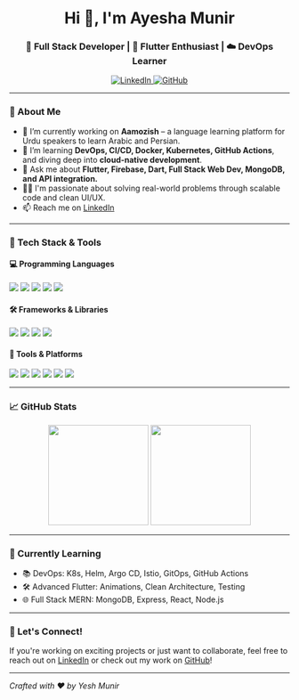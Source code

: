 <h1 align="center">Hi 👋, I'm Ayesha Munir</h1>
<h3 align="center">🚀 Full Stack Developer | 📱 Flutter Enthusiast | ☁️ DevOps Learner</h3>

<p align="center">
  <a href="https://www.linkedin.com/in/ayesha-munir-3b7614242/" target="_blank">
    <img src="https://img.shields.io/badge/LinkedIn-Connect-blue?style=for-the-badge&logo=linkedin" alt="LinkedIn">
  </a>
  <a href="https://github.com/ayesha942" target="_blank">
    <img src="https://img.shields.io/badge/GitHub-@ayesha942-181717?style=for-the-badge&logo=github" alt="GitHub">
  </a>
</p>

---

### 🌟 About Me

- 🔭 I’m currently working on **Aamozish** – a language learning platform for Urdu speakers to learn Arabic and Persian.
- 🌱 I’m learning **DevOps, CI/CD, Docker, Kubernetes, GitHub Actions**, and diving deep into **cloud-native development**.
- 💬 Ask me about **Flutter, Firebase, Dart, Full Stack Web Dev, MongoDB, and API integration.**
- 👩‍💻 I'm passionate about solving real-world problems through scalable code and clean UI/UX.
- 📫 Reach me on [LinkedIn](https://www.linkedin.com/in/ayesha-munir-3b7614242/)

---

### 🚀 Tech Stack & Tools

#### 💻 Programming Languages
<p>
  <img src="https://img.shields.io/badge/Dart-0175C2?style=for-the-badge&logo=dart&logoColor=white"/>
  <img src="https://img.shields.io/badge/JavaScript-F7DF1E?style=for-the-badge&logo=javascript&logoColor=black"/>
  <img src="https://img.shields.io/badge/Python-3776AB?style=for-the-badge&logo=python&logoColor=white"/>
  <img src="https://img.shields.io/badge/HTML5-e34c26?style=for-the-badge&logo=html5&logoColor=white"/>
  <img src="https://img.shields.io/badge/CSS3-264de4?style=for-the-badge&logo=css3&logoColor=white"/>
</p>

#### 🛠 Frameworks & Libraries
<p>
  <img src="https://img.shields.io/badge/Flutter-02569B?style=for-the-badge&logo=flutter&logoColor=white"/>
  <img src="https://img.shields.io/badge/Node.js-339933?style=for-the-badge&logo=nodedotjs&logoColor=white"/>
  <img src="https://img.shields.io/badge/Express.js-000000?style=for-the-badge&logo=express&logoColor=white"/>
  <img src="https://img.shields.io/badge/React-20232a?style=for-the-badge&logo=react&logoColor=61dafb"/>
</p>

#### 🧰 Tools & Platforms
<p>
  <img src="https://img.shields.io/badge/Firebase-ffca28?style=for-the-badge&logo=firebase&logoColor=black"/>
  <img src="https://img.shields.io/badge/MongoDB-4EA94B?style=for-the-badge&logo=mongodb&logoColor=white"/>
  <img src="https://img.shields.io/badge/Git-F05032?style=for-the-badge&logo=git&logoColor=white"/>
  <img src="https://img.shields.io/badge/GitHub-181717?style=for-the-badge&logo=github&logoColor=white"/>
  <img src="https://img.shields.io/badge/Docker-2496ED?style=for-the-badge&logo=docker&logoColor=white"/>
  <img src="https://img.shields.io/badge/Kubernetes-326CE5?style=for-the-badge&logo=kubernetes&logoColor=white"/>
</p>

---

### 📈 GitHub Stats

<p align="center">
  <img src="https://github-readme-stats.vercel.app/api?username=ayesha942&show_icons=true&theme=radical" height="180px"/>
  <img src="https://github-readme-stats.vercel.app/api/top-langs/?username=ayesha942&layout=compact&theme=radical" height="180px"/>
</p>

---

### 🎯 Currently Learning
- 📚 DevOps: K8s, Helm, Argo CD, Istio, GitOps, GitHub Actions
- 🛠 Advanced Flutter: Animations, Clean Architecture, Testing
- 🌐 Full Stack MERN: MongoDB, Express, React, Node.js

---

### 💬 Let's Connect!
If you're working on exciting projects or just want to collaborate, feel free to reach out on [LinkedIn](https://www.linkedin.com/in/ayesha-munir-3b7614242/) or check out my work on [GitHub](https://github.com/ayesha942)!

---

*Crafted with ❤️ by Yesh Munir*
